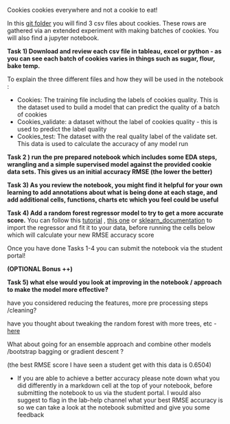 
Cookies cookies everywhere and not a cookie to eat!

In this [git folder](https://github.com/student-IH-labs-and-stuff/BER-DAFT-MAR21/tree/main/Labs/Cookies_Lab) you will find 3 csv files about cookies. These rows are gathered via an extended experiment with making batches of cookies. You will also find a jupyter notebook. 

**Task 1) Download and review each csv file in tableau, excel or python - as you can see each batch of cookies varies in things such as sugar, flour, bake temp.** 

To explain the three different files and how they will be used in the notebook :

- Cookies: The training file including the labels of cookies quality. This is the dataset used to build a model that can predict the quality of a batch of cookies
- Cookies_validate: a dataset without the label of cookies quality - this is used to predict the label quality
- Cookies_test: The dataset with the real quality label of the validate set. This data is used to calculate the accuracy of any model run

**Task 2 ) run the pre prepared notebook which includes some EDA steps, wrangling and a simple supervised model against the provided cookie data sets. This gives us an initial accuracy RMSE (the lower the better)**

**Task 3) As you review the notebook, you might find it helpful for your own learning to add annotations about what is being done at each stage, and add additional cells, functions, charts etc which you feel could be useful** 

**Task 4) Add a random forest regressor model to try to get a more accurate score.** You can follow this [tutorial](https://www.geeksforgeeks.org/random-forest-regression-in-python/) , [this one](https://towardsdatascience.com/machine-learning-basics-random-forest-regression-be3e1e3bb91a) or [sklearn_documentation](https://scikit-learn.org/stable/modules/generated/sklearn.ensemble.RandomForestRegressor.html) to import the regressor and fit it to your data, before running the cells below which will calculate your new RMSE accuracy score

Once you have done Tasks 1-4 you can submit the notebook via the student portal!

**(OPTIONAL Bonus ++)** 

**Task 5) what else would you look at improving in the notebook / approach to make the model more effective?** 

have you considered reducing the features, more pre processing steps /cleaning? 

have you thought about tweaking the random forest with more trees, etc - [here](https://www.keboola.com/blog/random-forest-regression) 

What about going for an ensemble approach and combine other models /bootstrap bagging or gradient descent ?  

(the best RMSE score I have seen a student get with this data is 0.6504)

- If you are able to achieve a better accuracy please note down what you did differently in a markdown cell at the top of your notebook, before submitting the notebook to us via the student portal. I would also suggest to flag in the lab-help channel what your best RMSE accuracy is so we can take a look at the notebook submitted and give you some feedback
